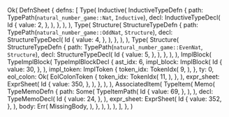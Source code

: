 Ok(
    DefnSheet {
        defns: [
            Type(
                Inductive(
                    InductiveTypeDefn {
                        path: TypePath(`natural_number_game::Nat`, `Inductive`),
                        decl: InductiveTypeDecl(
                            Id {
                                value: 2,
                            },
                        ),
                    },
                ),
            ),
            Type(
                Structure(
                    StructureTypeDefn {
                        path: TypePath(`natural_number_game::OddNat`, `Structure`),
                        decl: StructureTypeDecl(
                            Id {
                                value: 4,
                            },
                        ),
                    },
                ),
            ),
            Type(
                Structure(
                    StructureTypeDefn {
                        path: TypePath(`natural_number_game::EvenNat`, `Structure`),
                        decl: StructureTypeDecl(
                            Id {
                                value: 5,
                            },
                        ),
                    },
                ),
            ),
            ImplBlock(
                TypeImplBlock(
                    TypeImplBlockDecl {
                        ast_idx: 6,
                        impl_block: ImplBlock(
                            Id {
                                value: 30,
                            },
                        ),
                        impl_token: ImplToken {
                            token_idx: TokenIdx(
                                9,
                            ),
                        },
                        ty: 0,
                        eol_colon: Ok(
                            EolColonToken {
                                token_idx: TokenIdx(
                                    11,
                                ),
                            },
                        ),
                        expr_sheet: ExprSheet(
                            Id {
                                value: 350,
                            },
                        ),
                    },
                ),
            ),
            AssociatedItem(
                TypeItem(
                    Memo(
                        TypeMemoDefn {
                            path: Some(
                                TypeItemPath(
                                    Id {
                                        value: 69,
                                    },
                                ),
                            ),
                            decl: TypeMemoDecl(
                                Id {
                                    value: 24,
                                },
                            ),
                            expr_sheet: ExprSheet(
                                Id {
                                    value: 352,
                                },
                            ),
                            body: Err(
                                MissingBody,
                            ),
                        },
                    ),
                ),
            ),
        ],
    },
)